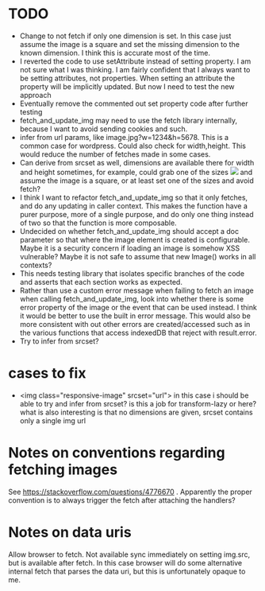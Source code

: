 
# TODO

* Change to not fetch if only one dimension is set. In this case just assume the
image is a square and set the missing dimension to the known dimension. I think
this is accurate most of the time.
* I reverted the code to use setAttribute instead of setting property. I am not
sure what I was thinking. I am fairly confident that I always want to be
setting attributes, not properties. When setting an attribute the property will
be implicitly updated. But now I need to test the new approach
* Eventually remove the commented out set property code after further testing
* fetch_and_update_img may need to use the fetch library internally, because
I want to avoid sending cookies and such.
* infer from url params, like image.jpg?w=1234&h=5678. This is a common
case for wordpress. Could also check for width,height. This would reduce the
number of fetches made in some cases.
* Can derive from srcset as well, dimensions are available there for
width and height sometimes, for example, could grab one of the sizes
<img src="url" srcset="url 640w, url 680w, url 840w"> and assume the image is
a square, or at least set one of the sizes and avoid fetch?
* I think I want to refactor fetch_and_update_img so that it only fetches, and
do any updating in caller context. This makes the function have a purer purpose,
more of a single purpose, and do only one thing instead of two so that the
function is more composable.
* Undecided on whether fetch_and_update_img should accept a doc parameter so
that where the image element is created is configurable. Maybe it is a security
concern if loading an image is somehow XSS vulnerable? Maybe it is not safe to
assume that new Image() works in all contexts?
* This needs testing library that isolates specific branches of the code and
asserts that each section works as expected.
* Rather than use a custom error message when failing to fetch an image when
calling fetch_and_update_img, look into whether there is some error property
of the image or the event that can be used instead. I think it would be better
to use the built in error message. This would also be more consistent with out
other errors are created/accessed such as in the various functions that access
indexedDB that reject with result.error.
* Try to infer from srcset?

# cases to fix

* &lt;img class="responsive-image" srcset="url"&gt;  in this case i should be
able to try and infer from srcset? is this a job for transform-lazy or here?
what is also interesting is that no dimensions are given, srcset contains only
a single img url

# Notes on conventions regarding fetching images

See https://stackoverflow.com/questions/4776670 . Apparently the proper convention
is to always trigger the fetch after attaching the handlers?

# Notes on data uris

Allow browser to fetch. Not available sync immediately on setting img.src, but
is available after fetch. In this case browser will do some alternative internal
fetch that parses the data uri, but this is unfortunately opaque to me.
